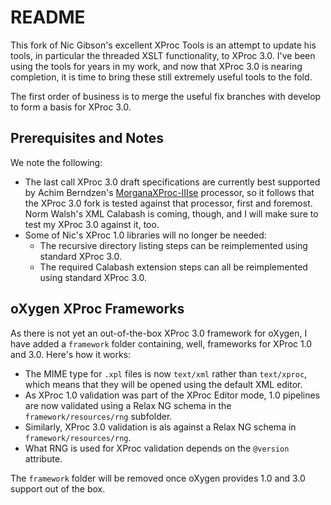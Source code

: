 # README

This fork of Nic Gibson's excellent XProc Tools is an attempt to update his tools, in particular the threaded XSLT functionality, to XProc 3.0. I've been using the tools for years in my work, and now that XProc 3.0 is nearing completion, it is time to bring these still extremely useful tools to the fold.

The first order of business is to merge the useful fix branches with develop to form a basis for XProc 3.0.


## Prerequisites and Notes

We note the following:

* The last call XProc 3.0 draft specifications are currently best supported by Achim Berndzen's [MorganaXProc-IIIse](https://www.xml-project.com/) processor, so it follows that the XProc 3.0 fork is tested against that processor, first and foremost. Norm Walsh's XML Calabash is coming, though, and I will make sure to test my XProc 3.0 against it, too.
* Some of Nic's XProc 1.0 libraries will no longer be needed:
	- The recursive directory listing steps can be reimplemented using standard XProc 3.0.
	- The required Calabash extension steps can all be reimplemented using standard XProc 3.0.


## oXygen XProc Frameworks

As there is not yet an out-of-the-box XProc 3.0 framework for oXygen, I have added a `framework` folder containing, well, frameworks for XProc 1.0 and 3.0. Here's how it works:

* The MIME type for `.xpl` files is now `text/xml` rather than `text/xproc`, which means that they will be opened using the default XML editor.
* As XProc 1.0 validation was part of the XProc Editor mode, 1.0 pipelines are now validated using a Relax NG schema in the `framework/resources/rng` subfolder.
* Similarly, XProc 3.0 validation is als against a Relax NG schema in `framework/resources/rng`.
* What RNG is used for XProc validation depends on the `@version` attribute.

The `framework` folder will be removed once oXygen provides 1.0 and 3.0 support out of the box.
